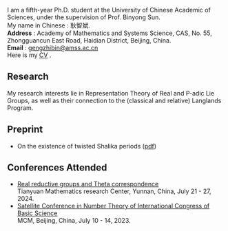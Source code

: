 I am a fifth-year Ph.D. student at the University of Chinese Academic of Sciences, under the supervision of Prof. Binyong Sun.  
My name in Chinese : 耿智斌.  
**Address** : Academy of Mathematics and Systems Science, CAS, No. 55, Zhongguancun East Road, Haidian District, Beijing, China.  
**Email** : gengzhibin@amss.ac.cn  
Here is my [<u>CV</u>](./CV241106.pdf) .

## Research
My research interests lie in Representation Theory of Real and P-adic Lie Groups, as well as their connection to the (classical and relative) Langlands Program. 

## Preprint
- On the existence of twisted Shalika periods ([<u>pdf</u>](./Curriculum_V))

## Conferences Attended
- [<u>Real reductive groups and Theta correspondence</u>](http://tianyuan.amss.ac.cn/ztyt/info/2024/145230.html)         
  Tianyuan Mathematics research Center, Yunnan, China, July 21 - 27, 2024.   
- [<u>Satellite Conference in Number Theory of International Congress of Basic Science</u>](https://satelliteconference2023.casconf.cn/)                 
  MCM, Beijing, China, July 10 - 14, 2023.  
